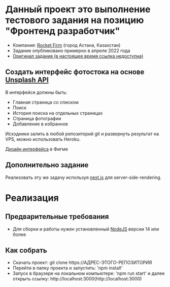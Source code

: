# Данный проект это выполнение тестового задания на позицию "Фронтенд разработчик"
- Компания: [Rocket Firm](https://rocketfirm.com/) (город Астана, Казахстан)
- Задание опубликовано примерно в апреле 2022 года
- [Оригинал задания (в настоящее время ссылка недоступна)](https://rocketfirm.com/ru/job/+frontend-dev-nur-sultan/)

## Создать интерфейс фотостока на основе [Unsplash API](https://unsplash.com/developers)
В интерфейсе должны быть:
- Главная страница со списком
- Поиск
- История поиска на отдельных страницах
- Страница фотографии
- Добавление в избранное

Исходники залить в любой репозиторий git и развернуть результат на VPS, можно использовать Heroku.

[Дизайн интерфейса](https://www.figma.com/file/VHHUfQm7sQsziibED8EAa5/Rocket-frontend-test?node-id=151%3A123) в Фигме

## Дополнительно задание
Реализовать эту же задачу используя [next.js](https://nextjs.org) для server-side-rendering.

# Реализация
## Предварительные требования
- Для сборки и работы нужен установленный [NodeJS](https://nodejs.org) версии 14 или более

## Как собрать
- Скачать проект: git clone https://АДРЕС-ЭТОГО-РЕПОЗИТОРИЯ
- Перейти в папку проекта и запустить: 'npm install'
- Запуск в браузере на локальном компьютере: 'npm run start' и далее открыть ссылку: http://localhost:3000(http://localhost:3000)
